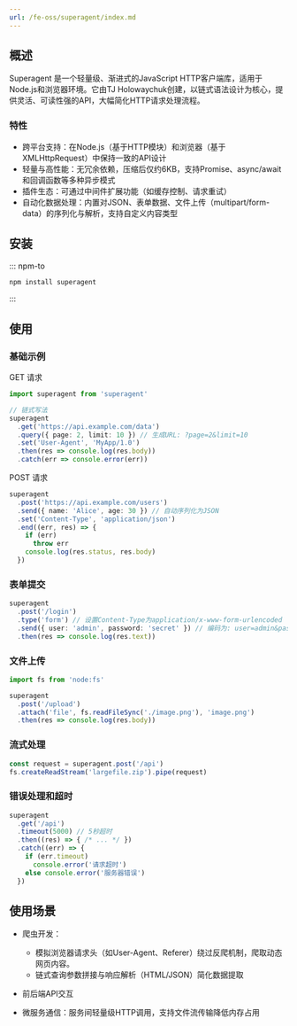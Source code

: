 ```yaml
---
url: /fe-oss/superagent/index.md
---
```

&#x20;

## 概述

Superagent 是一个轻量级、渐进式的JavaScript HTTP客户端库，适用于Node.js和浏览器环境。它由TJ Holowaychuk创建，以链式语法设计为核心，提供灵活、可读性强的API，大幅简化HTTP请求处理流程。

### 特性

* 跨平台支持：在Node.js（基于HTTP模块）和浏览器（基于XMLHttpRequest）中保持一致的API设计
* 轻量与高性能：无冗余依赖，压缩后仅约6KB，支持Promise、async/await和回调函数等多种异步模式
* 插件生态：可通过中间件扩展功能（如缓存控制、请求重试）
* 自动化数据处理：内置对JSON、表单数据、文件上传（multipart/form-data）的序列化与解析，支持自定义内容类型

## 安装

::: npm-to

```sh
npm install superagent
```

:::

## 使用

### 基础示例

GET 请求

```ts
import superagent from 'superagent'

// 链式写法
superagent
  .get('https://api.example.com/data')
  .query({ page: 2, limit: 10 }) // 生成URL: ?page=2&limit=10
  .set('User-Agent', 'MyApp/1.0')
  .then(res => console.log(res.body))
  .catch(err => console.error(err))
```

POST 请求

```ts
superagent
  .post('https://api.example.com/users')
  .send({ name: 'Alice', age: 30 }) // 自动序列化为JSON
  .set('Content-Type', 'application/json')
  .end((err, res) => {
    if (err)
      throw err
    console.log(res.status, res.body)
  })
```

### 表单提交

```ts
superagent
  .post('/login')
  .type('form') // 设置Content-Type为application/x-www-form-urlencoded
  .send({ user: 'admin', password: 'secret' }) // 编码为: user=admin&password=secret
  .then(res => console.log(res.text))
```

### 文件上传

```ts
import fs from 'node:fs'

superagent
  .post('/upload')
  .attach('file', fs.readFileSync('./image.png'), 'image.png')
  .then(res => console.log(res.body))
```

### 流式处理

```ts
const request = superagent.post('/api')
fs.createReadStream('largefile.zip').pipe(request)
```

### 错误处理和超时

```ts
superagent
  .get('/api')
  .timeout(5000) // 5秒超时
  .then((res) => { /* ... */ })
  .catch((err) => {
    if (err.timeout)
      console.error('请求超时')
    else console.error('服务器错误')
  })
```

## 使用场景

* 爬虫开发：

  * 模拟浏览器请求头（如User-Agent、Referer）绕过反爬机制，爬取动态网页内容。
  * 链式查询参数拼接与响应解析（HTML/JSON）简化数据提取

* 前后端API交互

* 微服务通信：服务间轻量级HTTP调用，支持文件流传输降低内存占用
